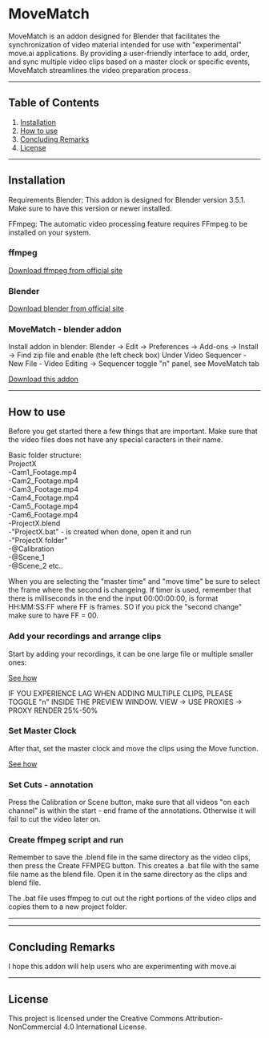 # MoveMatch

MoveMatch is an addon designed for Blender that facilitates the synchronization of video material intended for use with "experimental" move.ai applications. By providing a user-friendly interface to add, order, and sync multiple video clips based on a master clock or specific events, MoveMatch streamlines the video preparation process.

---

## Table of Contents

1. [Installation](#Installation)
2. [How to use](#How-to-use)
3. [Concluding Remarks](#Concluding-Remarks)
4. [License](#License)


---

## Installation

Requirements
Blender: This addon is designed for Blender version 3.5.1. Make sure to have this version or newer installed.

FFmpeg: The automatic video processing feature requires FFmpeg to be installed on your system.

### ffmpeg

[Download ffmpeg from official site](https://ffmpeg.org/download.html)

### Blender


[Download blender from official site](https://www.blender.org/download/)



### MoveMatch - blender addon
Install addon in blender: 
Blender -> Edit -> Preferences -> Add-ons -> Install -> Find zip file and enable (the left check box)
Under Video Sequencer - New File - Video Editing -> Sequencer toggle "n" panel, see MoveMatch tab

[Download this addon](https://github.com/Rockfella/movematch/archive/refs/heads/main.zip)


---

## How to use
Before you get started there a few things that are important. Make sure that the video files does not have any special caracters in their name. 

Basic folder structure: <br>
ProjectX <br>
-Cam1_Footage.mp4 <br>
-Cam2_Footage.mp4 <br>
-Cam3_Footage.mp4 <br>
-Cam4_Footage.mp4 <br>
-Cam5_Footage.mp4 <br>
-Cam6_Footage.mp4 <br>
-ProjectX.blend <br>
-"ProjectX.bat" - is created when done, open it and run <br>
-"ProjectX folder" <br>
     -@Calibration <br>
     -@Scene_1 <br>
     -@Scene_2 etc..

When you are selecting the "master time" and "move time" be sure to select the frame where the second is changeing. If timer is used, remember that there is milliseconds in the end the input 00:00:00:00,
is format HH:MM:SS:FF where FF is frames. SO if you pick the "second change" make sure to have FF = 00. 

### Add your recordings and arrange clips

Start by adding your recordings, it can be one large file or multiple smaller ones:

[See how](https://i.imgur.com/ssB1Rv3.gif)

IF YOU EXPERIENCE LAG WHEN ADDING MULTIPLE CLIPS, PLEASE TOGGLE "n" INSIDE THE PREVIEW WINDOW. VIEW -> USE PROXIES -> PROXY RENDER 25%-50%


### Set Master Clock

After that, set the master clock and move the clips using the Move function. 

[See how](https://i.imgur.com/EtameVt.gif)


### Set Cuts - annotation

Press the Calibration or Scene button, make sure that all videos "on each channel" is within the start - end frame of the annotations. Otherwise it will fail to cut the video later on. 

### Create ffmpeg script and run

Remember to save the .blend file in the same directory as the video clips, then press the Create FFMPEG button. 
This creates a .bat file with the same file name as the blend file. Open it in the same directory as the clips and blend file. 

The .bat file uses ffmpeg to cut out the right portions of the video clips and copies them to a new project folder. 

---

---

## Concluding Remarks

I hope this addon will help users who are experimenting with move.ai

---

## License

This project is licensed under the Creative Commons Attribution-NonCommercial 4.0 International License.